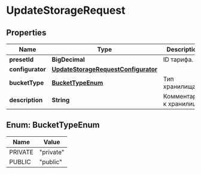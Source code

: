 

# UpdateStorageRequest


## Properties

| Name | Type | Description | Notes |
|------------ | ------------- | ------------- | -------------|
|**presetId** | **BigDecimal** | ID тарифа. |  [optional] |
|**configurator** | [**UpdateStorageRequestConfigurator**](UpdateStorageRequestConfigurator.md) |  |  [optional] |
|**bucketType** | [**BucketTypeEnum**](#BucketTypeEnum) | Тип хранилища. |  [optional] |
|**description** | **String** | Комментарий к хранилищу. |  [optional] |



## Enum: BucketTypeEnum

| Name | Value |
|---- | -----|
| PRIVATE | &quot;private&quot; |
| PUBLIC | &quot;public&quot; |



